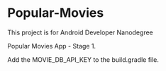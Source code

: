 # Popular-Movies

This project is for Android Developer Nanodegree

Popular Movies App - Stage 1.

Add the MOVIE_DB_API_KEY to the build.gradle file.
